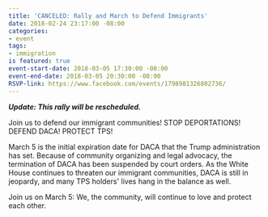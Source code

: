 ```yaml
---
title: 'CANCELED: Rally and March to Defend Immigrants'
date: 2018-02-24 23:17:00 -08:00
categories:
- event
tags:
- immigration
is featured: true
event-start-date: 2018-03-05 17:30:00 -08:00
event-end-date: 2018-03-05 20:30:00 -08:00
RSVP-link: https://www.facebook.com/events/1798981326802736/
---
```


***Update: This rally will be rescheduled.***


Join us to defend our immigrant communities!
STOP DEPORTATIONS!
DEFEND DACA!
PROTECT TPS!

March 5 is the initial expiration date for DACA that the Trump administration has set. Because of community organizing and legal advocacy, the termination of DACA has been suspended by court orders. As the White House continues to threaten our immigrant communities, DACA is still in jeopardy, and many TPS holders' lives hang in the balance as well. 

Join us on March 5: We, the community, will continue to love and protect each other.